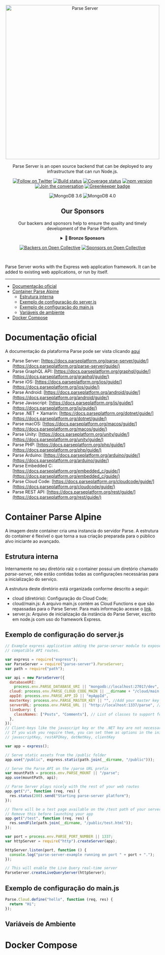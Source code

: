 <p align="center">
    <img alt="Parse Server" src="https://github.com/parse-community/parse-server/raw/master/.github/parse-server-logo.png" width="500">
  </a>
</p>

<p align="center">
  Parse Server is an open source backend that can be deployed to any infrastructure that can run Node.js.
</p>

<p align="center">
    <a href="https://twitter.com/intent/follow?screen_name=parseplatform"><img alt="Follow on Twitter" src="https://img.shields.io/twitter/follow/parseplatform?style=social&label=Follow"></a>
  <a href="https://travis-ci.org/parse-community/parse-server"><img alt="Build status" src="https://img.shields.io/travis/parse-community/parse-server/master.svg?style=flat"></a>
    <a href="https://codecov.io/github/parse-community/parse-server?branch=master"><img alt="Coverage status" src="https://img.shields.io/codecov/c/github/parse-community/parse-server/master.svg"></a>
    <a href="https://www.npmjs.com/package/parse-server"><img alt="npm version" src="https://img.shields.io/npm/v/parse-server.svg?style=flat"></a>
    <a href="https://community.parseplatform.org/"><img alt="Join the conversation" src="https://img.shields.io/discourse/https/community.parseplatform.org/topics.svg"></a>
    <a href="https://greenkeeper.io/"><img alt="Greenkeeper badge" src="https://badges.greenkeeper.io/parse-community/parse-server.svg"></a>
</p>

<p align="center">
    <img alt="MongoDB 3.6" src="https://img.shields.io/badge/mongodb-3.6-green.svg?logo=mongodb&style=flat">
    <img alt="MongoDB 4.0" src="https://img.shields.io/badge/mongodb-4.0-green.svg?logo=mongodb&style=flat">
</p>

<h2 align="center">Our Sponsors</h2>
<p align="center">
    <p align="center">Our backers and sponsors help to ensure the quality and timely development of the Parse Platform.</p>
  <details align="center">
  <summary align="center"><b>🥉 Bronze Sponsors</b></summary>
  <a href="https://opencollective.com/parse-server/sponsor/0/website" target="_blank"><img src="https://opencollective.com/parse-server/sponsor/0/avatar.svg"></a>
  </details>

</p>
<p align="center">
  <a href="#backers"><img alt="Backers on Open Collective" src="https://opencollective.com/parse-server/backers/badge.svg" /></a>
  <a href="#sponsors"><img alt="Sponsors on Open Collective" src="https://opencollective.com/parse-server/sponsors/badge.svg" /></a>
</p>
<br>

Parse Server works with the Express web application framework. It can be added to existing web applications, or run by itself.

<hr>

- [Documentação oficial](#documentação-oficial)
- [Container Parse Alpine](#container-parse-alpine)
  - [Estrutura interna](#estrutura-interna)  
  - [Exemplo de configuração do server.js](#exemplo-de-configuração-do-server.js)
  - [Exemplo de configuração do main.js](#exemplo-de-configuração-do-main.js)
  - [Variáveis de ambiente](#variáveis-de-ambiente)
- [Docker Compose](#docker-compose)

# Documentação oficial

A documentação da plataforma Parse pode ser vista clicando [aqui](https://docs.parseplatform.org/)

- Parse Server: [https://docs.parseplatform.org/parse-server/guide/](https://docs.parseplatform.org/parse-server/guide/)
- Parse GraphQL API: [https://docs.parseplatform.org/graphql/guide/](https://docs.parseplatform.org/graphql/guide/)
- Parse iOS: [https://docs.parseplatform.org/ios/guide/](https://docs.parseplatform.org/ios/guide/)
- Parse Android: [https://docs.parseplatform.org/android/guide/](https://docs.parseplatform.org/android/guide/)
- Parse Javascript: [https://docs.parseplatform.org/js/guide/](https://docs.parseplatform.org/js/guide/)
- Parse .NET + Xamarin: [https://docs.parseplatform.org/dotnet/guide/](https://docs.parseplatform.org/dotnet/guide/)
- Parse macOS: [https://docs.parseplatform.org/macos/guide/](https://docs.parseplatform.org/macos/guide/)
- Parse Unity: [https://docs.parseplatform.org/unity/guide/](https://docs.parseplatform.org/unity/guide/)
- Parse PHP: [https://docs.parseplatform.org/php/guide/](https://docs.parseplatform.org/php/guide/)
- Parse Arduino: [https://docs.parseplatform.org/arduino/guide/](https://docs.parseplatform.org/arduino/guide/)
- Parse Embedded C: [https://docs.parseplatform.org/embedded_c/guide/](https://docs.parseplatform.org/embedded_c/guide/)
- Parse Cloud Code: [https://docs.parseplatform.org/cloudcode/guide/](https://docs.parseplatform.org/cloudcode/guide/)
- Parse REST API: [https://docs.parseplatform.org/rest/guide/](https://docs.parseplatform.org/rest/guide/)

# Container Parse Alpine

A imagem deste container cria uma instancia do servidor Parse. A estrutura do container é flexível o que torna a sua criação preparada para o público alvo iniciante ao avançado.

## Estrutura interna

Internamente no seu diretório raiz o container possui um diretório chamado *parse-server*, nele estão contidas todas as configurações necessárias para a inicialização do serviço.

A estrutura deste diretório está organizada conforme descrito a seguir:

- cloud (diretório): Configuração do Cloud Code;
- cloud/main.js: A arquivo main.js contém as Cloud Functions e que são repassadas para o Parse Server. Para mais informação acesse o [link](https://docs.parseplatform.org/cloudcode/guide/).
- server.js: Arquivo de inicialização da instância do Parse Server, escrito em node.js com uso do framework Express.

## Exemplo de configuração do server.js

```js
// Example express application adding the parse-server module to expose Parse
// compatible API routes.

var express = require("express");
var ParseServer = require("parse-server").ParseServer;
var path = require("path");

var api = new ParseServer({
  databaseURI:
    process.env.PARSE_DATABASE_URI || "mongodb://localhost:27017/dev",
  cloud: process.env.PARSE_CLOUD_CODE_MAIN || __dirname + "/cloud/main.js",
  appId: process.env.PARSE_APP_ID || "myAppId",
  masterKey: process.env.PARSE_MASTER_KEY || "", //Add your master key here. Keep it secret!
  serverURL: process.env.PARSE_URL || "http://localhost:1337/parse", // Don't forget to change to https if needed
  liveQuery: {
    classNames: ["Posts", "Comments"], // List of classes to support for query subscriptions
  },
});
// Client-keys like the javascript key or the .NET key are not necessary with parse-server
// If you wish you require them, you can set them as options in the initialization above:
// javascriptKey, restAPIKey, dotNetKey, clientKey

var app = express();

// Serve static assets from the /public folder
app.use("/public", express.static(path.join(__dirname, "/public")));

// Serve the Parse API on the /parse URL prefix
var mountPath = process.env.PARSE_MOUNT || "/parse";
app.use(mountPath, api);

// Parse Server plays nicely with the rest of your web routes
app.get("/", function (req, res) {
  res.status(200).send("Starting parse-server platform");
});

// There will be a test page available on the /test path of your server url
// Remove this before launching your app
app.get("/test", function (req, res) {
  res.sendFile(path.join(__dirname, "/public/test.html"));
});

var port = process.env.PARSE_PORT_NUMBER || 1337;
var httpServer = require("http").createServer(app);

httpServer.listen(port, function () {
  console.log("parse-server-example running on port " + port + ".");
});

// This will enable the Live Query real-time server
ParseServer.createLiveQueryServer(httpServer);

```
## Exemplo de configuração do main.js

```js
Parse.Cloud.define("hello", function (req, res) {
  return "Hi";
});

```

## Variáveis de Ambiente

# Docker Compose

